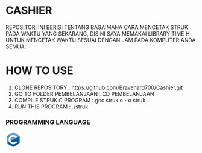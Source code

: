 # CASHIER

REPOSITORI INI BERISI TENTANG BAGAIMANA CARA MENCETAK STRUK PADA WAKTU YANG SEKARANG, DISINI SAYA MEMAKAI LIBRARY TIME.H UNTUK MENCETAK WAKTU SESUAI DENGAN JAM PADA KOMPUTER 
ANDA SEMUA. 

<h1> HOW TO USE </h1>

1. CLONE REPOSITORY
:           https://github.com/Bravehard700/Cashier.git
2. GO TO FOLDER PEMBELANJAAN
:           CD PEMBELANJAAN
3. COMPILE STRUK.C PROGRAM
:           gcc struk.c - o struk
4. RUN THIS PROGRAM 
:           ./struk

### PROGRAMMING LANGUAGE
<a href="https://www.cprogramming.com/" target="_blank"> <img src="https://raw.githubusercontent.com/devicons/devicon/master/icons/c/c-original.svg" alt="c" width="40" height="40"/> </a> 
